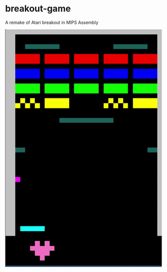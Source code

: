 # breakout-game
A remake of Atari breakout in MIPS Assembly

![](https://github.com/Ocean-Ch/breakout-game/blob/main/breakout-asm.gif)
